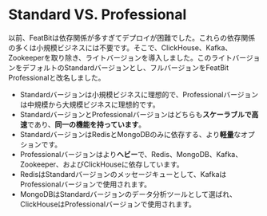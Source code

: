 # Standard VS. Professional

以前、FeatBitは依存関係が多すぎてデプロイが困難でした。これらの依存関係の多くは小規模ビジネスには不要です。そこで、ClickHouse、Kafka、Zookeeperを取り除き、ライトバージョンを導入しました。このライトバージョンをデフォルトのStandardバージョンとし、フルバージョンをFeatBit Professionalと改名しました。

* Standardバージョンは小規模ビジネスに理想的で、Professionalバージョンは中規模から大規模ビジネスに理想的です。
* StandardバージョンとProfessionalバージョンはどちらも**スケーラブルで高速**であり、**同一の機能を持っています**。
* StandardバージョンはRedisとMongoDBのみに依存する、より**軽量**なオプションです。
* Professionalバージョンはより**ヘビー**で、Redis、MongoDB、Kafka、Zookeeper、およびClickHouseに依存しています。
* RedisはStandardバージョンのメッセージキューとして、KafkaはProfessionalバージョンで使用されます。
* MongoDBはStandardバージョンのデータ分析ツールとして選ばれ、ClickHouseはProfessionalバージョンで使用されます。

